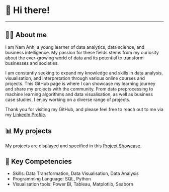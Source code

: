 # 👋 Hi there!
<hr>

## 👨‍💻 About me

I am Nam Anh, a young learner of data analytics, data science, and business intelligence. My passion for these fields stems from my curiosity about the ever-growing world of data and its potential to transform businesses and societies.

I am constantly seeking to expand my knowledge and skills in data analysis, visualisation, and interpretation through various online courses and projects. This GitHub page is where I can showcase my learning journey and share my projects with the community. From data preprocessing to machine learning algorithms and data visualisation, as well as business case studies, I enjoy working on a diverse range of projects.

Thank you for visiting my GitHub, and please feel free to reach out to me via my [LinkedIn Profile](https://www.linkedin.com/in/namanh-pham).

## 📊 My projects

My projects are displayed and specified in this [Project Showcase](https://github.com/nam-anh-21/Project-Showcase).

## 📌 Key Competencies

- Skills: Data Transformation, Data Visualisation, Data Analysis
- Programming Language: SQL, Python
- Visualisation tools: Power BI, Tableau, Matplotlib, Seaborn
